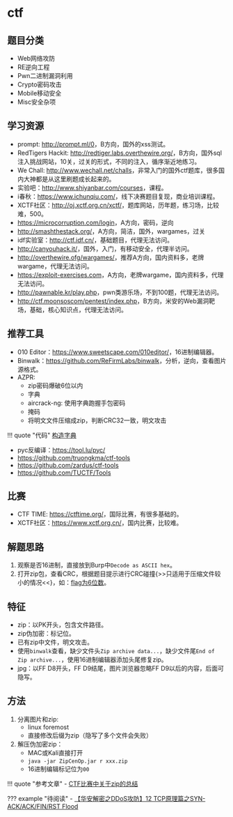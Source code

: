 # ctf

## 题目分类

- Web网络攻防
- RE逆向工程
- Pwn二进制漏洞利用
- Crypto密码攻击
- Mobile移动安全
- Misc安全杂项

## 学习资源

- prompt: <http://prompt.ml/0>，B方向，国外的xss测试。
- RedTigers Hackit: <http://redtiger.labs.overthewire.org/>，B方向，国外sql注入挑战网站，10关，过关的形式，不同的注入，循序渐近地练习。
- We Chall: <http://www.wechall.net/challs>，非常入门的国外ctf题库，很多国内大神都是从这里刷题成长起来的。
- 实验吧：<http://www.shiyanbar.com/courses>，课程。
- i春秋：<https://www.ichunqiu.com/>，线下决赛题目复现，商业培训课程。
- XCTF社区：<http://oj.xctf.org.cn/xctf/>，题库网站，历年题，练习场，比较难，500。
- <https://microcorruption.com/login>，A方向，密码，逆向
- <http://smashthestack.org/>，A方向，简洁，国外，wargames，过关
- idf实验室：<http://ctf.idf.cn/>，基础题目，代理无法访问。
- <http://canyouhack.it/>，国外，入门，有移动安全，代理半访问。
- <http://overthewire.ofg/wargames/>，推荐A方向，国内资料多，老牌wargame，代理无法访问。
- <https://exploit-exercises.com>，A方向，老牌wargame，国内资料多，代理无法访问。
- <http://pawnable.kr/play.php>，pwn类游乐场，不到100题，代理无法访问。
- <http://ctf.moonsoscom/pentest/index.php>，B方向，米安的Web漏洞靶场，基础，核心知识点，代理无法访问。

## 推荐工具

- 010 Editor：<https://www.sweetscape.com/010editor/>，16进制编辑器。
- Binwalk：<https://github.com/ReFirmLabs/binwalk>，分析，逆向，查看图片源格式。
- AZPR:
    - zip密码爆破6位以内
    - 字典
    - aircrack-ng: 使用字典跑握手包密码
    - 掩码
    - 将明文文件压缩成zip，判断CRC32一致，明文攻击

!!! quote "代码"
    [构造字典](../code/%E6%9E%84%E5%BB%BA%E5%AD%97%E5%85%B8/)

- pyc反编译：<https://tool.lu/pyc/>
- <https://github.com/truongkma/ctf-tools>
- <https://github.com/zardus/ctf-tools>
- <https://github.com/TUCTF/Tools>

## 比赛

- CTF TIME: <https://ctftime.org/>，国际比赛，有很多基础的。
- XCTF社区：<https://www.xctf.org.cn/>，国内比赛，比较难。

## 解题思路

1. 观察是否16进制，直接放到Burp中`Decode as ASCII hex`。
1. 打开zip包，查看CRC，根据题目提示进行CRC碰撞{>>只适用于压缩文件较小的情况<<}，如：[flag为6位数](../code/CRC%E7%A2%B0%E6%92%9E)。

## 特征

- zip：以PK开头，包含文件路径。
- zip伪加密：标记位。
- 已有zip中文件，明文攻击。
- 使用`binwalk`查看，缺少文件头`Zip archive data...`，缺少文件尾`End of Zip archive...`，使用16进制编辑器添加头尾修复zip。
- jpg：以FF D8开头，FF D9结尾，图片浏览器忽略FF D9以后的内容，后面可隐写。

## 方法

1. 分离图片和zip:
    - linux foremost
    - 直接修改后缀为zip（隐写了多个文件会失败）
2. 解压伪加密zip：
    - MAC或Kali直接打开
    - `java -jar ZipCenOp.jar r xxx.zip`
    - 16进制编辑标记位为`00`


!!! quote "参考文章"
    - [CTF比赛中关于zip的总结](http://3ms.huawei.com/km/groups/2034125/blogs/details/2651133?l=zh-cn&moduleId=)

??? example "待阅读"
    - [【华安解密之DDoS攻防】12 TCP原理篇之SYN-ACK/ACK/FIN/RST Flood](http://3ms.huawei.com/km/blogs/details/2394309)
